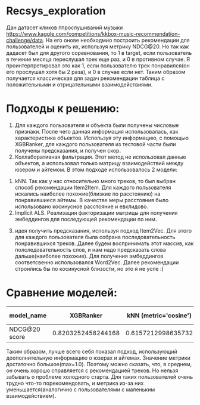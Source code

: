 # Recsys_exploration
Дан датасет кликов ппрослушиваний музыки https://www.kaggle.com/competitions/kkbox-music-recommendation-challenge/data. На его онове необходмио построить рекомендации для пользователей и оценить их, используя метрику NDCG@20. Но так как дадасет был для другого соревнования, то 1 в target, если пользователь в течение месяца переслушал трек еще раз, и 0 в противном случае. Я проинтерпретировал это как 1, если пользователю трек понравился(он его прослушал хотя бы 2 раза), и 0 в случае если нет. Таким образом получается классическая для задач рекомендации таблица с положительными и отрицательными взаимодействиями.

# Подходы к решению:
1) Для каждого пользователя и объекта были получены числовые признаки. После чего данная информация использовалась, как характеристика объектов. Используя эту информацию, с помощью XGBRanker, для каждого пользователя из тестовой части были получены предсказания, и получен скор.
2) Коллаборативная фильтрация. Этот метод не использовал данные объектов, а использовал только матрицу взаимодействий между юзером и айтемом. В этом подходе использовалось 2 модели:
   
  1. kNN. Так как у нас относительно много треков, то был выбран способ рекомендации Item2Item. Для каждого пользователя искались наиболее похожие(близкие по расстоянию) на понравившиеся айтемы. В качестве меры расстояния было использовано косинусное расстояние и евклидово.
  2. Implicit ALS. Реализация факторизации матрицы для получения эмбеддингов для последующей рекомендации по ним.
3) идея получить предсказания, используя подход Item2Vec. Для этого для каждого пользователя была собрана последовательность понравившихся треков. Далее будем воспринимать этот массив, как полследовательность слов, и нам надо предсказать слова дальше(наиболее похожие). Для получения эмбеддингов соответсвенно использовался Word2Vec. Далее рекомендации строились бы по косинусной близости, но это я не успе :(

# Сравнение моделей:
| model_name    | XGBRanker          | kNN (metric='cosine') | kNN (metric='euclidean') | Implicit ALS       |
|---------------|--------------------|-----------------------|--------------------------|--------------------|
| NDCG@20 score | 0.8203252458244168 | 0.6157212998635732    | 0.6544712652880724       | 0.5715601847466224 |

Таким образом, лучше всего себя показал подход, использующий доополнительную информацию о юзерах и айтемах. Значение метрики достаточно большое(max=1.0). Поэтому можно сказать, что, в среднем, он очень хорошо справляется с рекомендацией треков. Но нельзя забывать о проблеме холодного старта. Для таких пользователей очень трудно что-то порекомендовать, и метрика из-за них уменьшается(аналогично с пользователями с маленьким взаимодействием).
